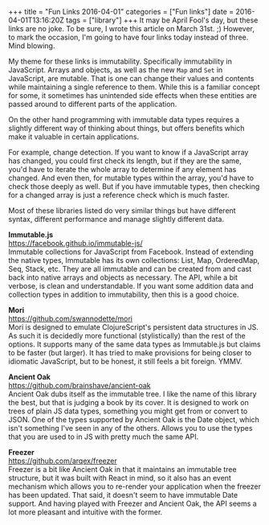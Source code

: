 +++
title = "Fun Links 2016-04-01"
categories = ["Fun links"]
date = 2016-04-01T13:16:20Z
tags = ["library"]
+++
It may be April Fool's day, but these links are no joke. To be sure, I wrote this article on March 31st. ;) However, to mark the occasion, I'm going to have four links today instead of three. Mind blowing.

My theme for these links is immutability. Specifically immutability in JavaScript. Arrays and objects, as well as the new `Map` and `Set` in JavaScript, are mutable. That is one can change their values and contents while maintaining a single reference to them. While this is a familiar concept for some, it sometimes has unintended side effects when these entities are passed around to different parts of the application.

On the other hand programming with immutable data types requires a slightly different way of thinking about things, but offers benefits which make it valuable in certain applications.

For example, change detection. If you want to know if a JavaScript array has changed, you could first check its length, but if they are the same, you'd have to iterate the whole array to determine if any element has changed. And even then, for mutable types within the array, you'd have to check those deeply as well. But if you have immutable types, then checking for a changed array is just a reference check which is much faster.

Most of these libraries listed do very similar things but have different syntax, different performance and manage slightly different data.

**Immutable.js**  
https://facebook.github.io/immutable-js/  
Immutable collections for JavaScript from Facebook. Instead of extending the native types, Immutable has its own collections: List, Map, OrderedMap, Seq, Stack, etc. They are all immutable and can be created from and cast back into native arrays and objects as necessary. The API, while a bit verbose, is clean and understandable. If you want some addition data and collection types in addition to immutability, then this is a good choice.

**Mori**  
https://github.com/swannodette/mori  
Mori is designed to emulate ClojureScript's persistent data structures in JS. As such it is decidedly more functional (stylistically) than the rest of the options. It supports many of the same data types as Immutable.js but claims to be faster (but larger). It has tried to make provisions for being closer to idiomatic JavaScript, but to be honest, it still feels a bit foreign. YMMV.

**Ancient Oak**    
https://github.com/brainshave/ancient-oak  
Ancient Oak dubs itself as the immutable tree. I like the name of this library the best, but that is judging a book by its cover. It is designed to work on trees of plain JS data types, something you might get from or convert to JSON. One of the types supported by Ancient Oak is the Date object, which isn't something I've seen in any of the others. Allows you to use the types that you are used to in JS with pretty much the same API.

**Freezer**  
https://github.com/arqex/freezer  
Freezer is a bit like Ancient Oak in that it maintains an immutable tree structure, but it was built with React in mind, so it also has an event mechanism which allows you to re-render your application when the freezer has been updated. That said, it doesn't seem to have immutable Date support. And having played with Freezer and Ancient Oak, the API seems a lot more pleasant and intuitive with the former.
